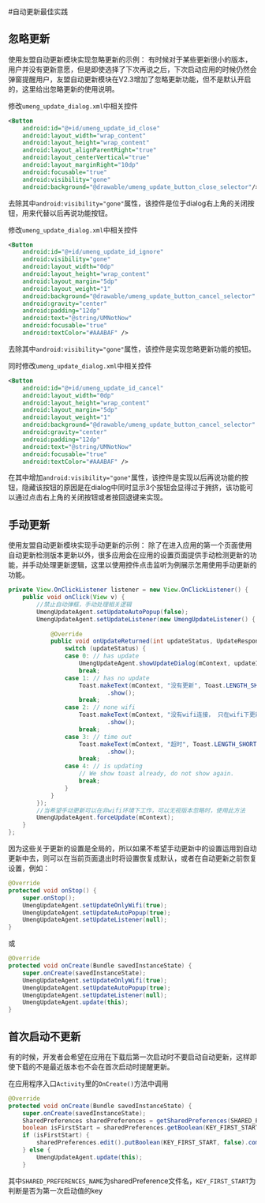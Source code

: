﻿
#自动更新最佳实践
## 忽略更新

使用友盟自动更新模块实现忽略更新的示例：
有时候对于某些更新很小的版本，用户并没有更新意愿，但是即使选择了下次再说之后，下次启动应用的时候仍然会弹窗提醒用户，友盟自动更新模块在V2.3增加了忽略更新功能，但不是默认开启的，这里给出忽略更新的使用说明。

修改`umeng_update_dialog.xml`中相关控件

```xml
<Button
	android:id="@+id/umeng_update_id_close"
	android:layout_width="wrap_content"
	android:layout_height="wrap_content"
	android:layout_alignParentRight="true"
	android:layout_centerVertical="true"
	android:layout_marginRight="10dp"
	android:focusable="true"
	android:visibility="gone"
	android:background="@drawable/umeng_update_button_close_selector"/>
```

去除其中`android:visibility="gone"`属性，该控件是位于dialog右上角的关闭按钮，用来代替以后再说功能按钮。

修改`umeng_update_dialog.xml`中相关控件

```xml
<Button
	android:id="@+id/umeng_update_id_ignore"
	android:visibility="gone"
	android:layout_width="0dp"
	android:layout_height="wrap_content"
	android:layout_margin="5dp"
	android:layout_weight="1"
	android:background="@drawable/umeng_update_button_cancel_selector"
	android:gravity="center"
	android:padding="12dp"
	android:text="@string/UMNotNow"
	android:focusable="true"
	android:textColor="#AAABAF" />
```

去除其中`android:visibility="gone"`属性，该控件是实现忽略更新功能的按钮。
	
同时修改`umeng_update_dialog.xml`中相关控件

```xml
<Button
	android:id="@+id/umeng_update_id_cancel"
	android:layout_width="0dp"
	android:layout_height="wrap_content"
	android:layout_margin="5dp"
	android:layout_weight="1"
	android:background="@drawable/umeng_update_button_cancel_selector"
	android:gravity="center"
	android:padding="12dp"
	android:text="@string/UMNotNow"
	android:focusable="true"
	android:textColor="#AAABAF" />
```

在其中增加`android:visibility="gone"`属性，该控件是实现以后再说功能的按钮，隐藏该按钮的原因是在dialog中同时显示3个按钮会显得过于拥挤，该功能可以通过点击右上角的关闭按钮或者按回退键来实现。
	
## 手动更新

使用友盟自动更新模块实现手动更新的示例：
除了在进入应用的第一个页面使用自动更新检测版本更新以外，很多应用会在应用的设置页面提供手动检测更新的功能，并手动处理更新逻辑，这里以使用控件点击监听为例展示怎用使用手动更新的功能。

```java
private View.OnClickListener listener = new View.OnClickListener() {
	public void onClick(View v) {
		//禁止自动弹框，手动处理相关逻辑
		UmengUpdateAgent.setUpdateAutoPopup(false);
		UmengUpdateAgent.setUpdateListener(new UmengUpdateListener() {
					
			@Override
			public void onUpdateReturned(int updateStatus, UpdateResponse updateInfo) {
				switch (updateStatus) {
				case 0: // has update
					UmengUpdateAgent.showUpdateDialog(mContext, updateInfo);
					break;
				case 1: // has no update
					Toast.makeText(mContext, "没有更新", Toast.LENGTH_SHORT)
							.show();
					break;
				case 2: // none wifi
					Toast.makeText(mContext, "没有wifi连接， 只在wifi下更新", Toast.LENGTH_SHORT)
							.show();
					break;
				case 3: // time out
					Toast.makeText(mContext, "超时", Toast.LENGTH_SHORT)
							.show();
					break;
				case 4: // is updating
					// We show toast already, do not show again.
					break;
				}
			}
		});
		//当希望手动更新可以在非wifi环境下工作，可以无视版本忽略时，使用此方法
		UmengUpdateAgent.forceUpdate(mContext);
	}
};
```

因为这些关于更新的设置是全局的，所以如果不希望手动更新中的设置运用到自动更新中去，则可以在当前页面退出时将设置恢复成默认，或者在自动更新之前恢复设置，例如：
```java
@Override
protected void onStop() {
	super.onStop();
	UmengUpdateAgent.setUpdateOnlyWifi(true);
	UmengUpdateAgent.setUpdateAutoPopup(true);
	UmengUpdateAgent.setUpdateListener(null);
}
```
或
```java
@Override
protected void onCreate(Bundle savedInstanceState) {
	super.onCreate(savedInstanceState);
	UmengUpdateAgent.setUpdateOnlyWifi(true);
	UmengUpdateAgent.setUpdateAutoPopup(true);
	UmengUpdateAgent.setUpdateListener(null);
	UmengUpdateAgent.update(this);
}
```
	
## 首次启动不更新

有的时候，开发者会希望在应用在下载后第一次启动时不要启动自动更新，这样即使下载的不是最近版本也不会在首次启动时提醒更新。

在应用程序入口`Activity`里的`OnCreate()`方法中调用
```java
@Override
protected void onCreate(Bundle savedInstanceState) {
	super.onCreate(savedInstanceState);
	SharedPreferences sharedPreferences = getSharedPreferences(SHARED_PREFERENCES_NAME, MODE_PRIVATE);
	boolean isFirstStart = sharedPreferences.getBoolean(KEY_FIRST_START, true);
	if (isFirstStart) {
		sharedPreferences.edit().putBoolean(KEY_FIRST_START, false).commit();
	} else {
		UmengUpdateAgent.update(this);
	}
```
其中`SHARED_PREFERENCES_NAME`为sharedPreference文件名，`KEY_FIRST_START`为判断是否为第一次启动值的key
	
